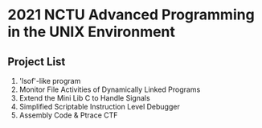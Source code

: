 # 2021 NCTU Advanced Programming in the UNIX Environment
## Project List
1. 'lsof'-like program
2. Monitor File Activities of Dynamically Linked Programs
3. Extend the Mini Lib C to Handle Signals
4. Simplified Scriptable Instruction Level Debugger
5. Assembly Code & Ptrace CTF
